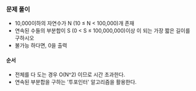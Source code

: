 ### 문제 풀이

- 10,000이하의 자연수가 N (10 ≤ N < 100,000)개 존재
- 연속된 수들의 부분합이 S (0 < S ≤ 100,000,000)이상 이 되는 가장 짧은 길이를 구하시오
- 불가능 하다면, 0을 출력
 
#### 순서
- 전체를 다 도는 경우 O(N^2) 이므로 시간 초과한다.
- 연속된 부분합을 구하는 '투포인터' 알고리즘을 활용한다.


